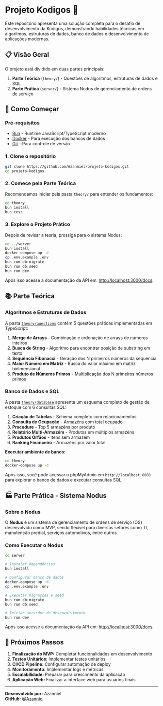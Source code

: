 # Projeto Kodigos 🚀

Este repositório apresenta uma solução completa para o desafio de desenvolvimento da Kodigos, demonstrando habilidades técnicas em algoritmos, estruturas de dados, banco de dados e desenvolvimento de aplicações modernas.

## 📋 Visão Geral

O projeto está dividido em duas partes principais:

1. **Parte Teórica** (`theory/`) - Questões de algoritmos, estruturas de dados e SQL
2. **Parte Prática** (`server/`) - Sistema Nodus de gerenciamento de ordens de serviço

## 🎯 Como Começar

### Pré-requisitos
- [Bun](https://bun.sh/) - Runtime JavaScript/TypeScript moderno
- [Docker](https://www.docker.com/) - Para execução dos bancos de dados
- [Git](https://git-scm.com/) - Para controle de versão

### 1. Clone o repositório
```bash
git clone https://github.com/Azanniel/projeto-kodigos.git
cd projeto-kodigos
```

### 2. Comece pela Parte Teórica
Recomendamos iniciar pela pasta `theory/` para entender os fundamentos:

```bash
cd theory
bun install
bun test
```

### 3. Explore o Projeto Prático
Depois de revisar a teoria, prossiga para o sistema Nodus:

```bash
cd ../server
bun install
docker-compose up -d
cp .env.example .env
bun run db:migrate
bun run db:seed
bun run dev
```

Após isso acesse a documentação da API em: [http://localhost:3000/docs](http://localhost:3000/docs).

## 📚 Parte Teórica

### Algoritmos e Estruturas de Dados

A pasta [`theory/questions`](./theory/questions/) contém 5 questões práticas implementadas em TypeScript:

1. **Merge de Arrays** - Combinação e ordenação de arrays de números inteiros
2. **Busca de String** - Algoritmo para encontrar posição de substring em texto
3. **Sequência Fibonacci** - Geração dos N primeiros números da sequência
4. **Maior Número em Matriz** - Busca do valor máximo em matriz bidimensional
5. **Produto de Números Primos** - Multiplicação dos N primeiros números primos

### Banco de Dados e SQL

A pasta [`theory/database`](./theory/database/) apresenta um esquema completo de gestão de estoque com 6 consultas SQL:

1. **Criação de Tabelas** - Schema completo com relacionamentos
2. **Consulta de Ocupação** - Armazéns com total ocupado
3. **Procedure** - Top 5 armazéns por produto
4. **Relatório Multi-Armazém** - Produtos em múltiplos armazéns
5. **Produtos Órfãos** - Itens sem armazém
6. **Ranking Financeiro** - Armazéns por valor total

**Executar ambiente de banco:**
```bash
cd theory
docker-compose up -d
```

Após isso, você pode acessar o phpMyAdmin em `http://localhost:8080` para explorar o banco de dados e executar consultas SQL.

## 🏭 Parte Prática - Sistema Nodus

### Sobre o Nodus

O **Nodus** é um sistema de gerenciamento de ordens de serviço (OS) desenvolvido como MVP, sendo flexível para diversos setores como TI, manutenção predial, serviços automotivos, entre outros.

### Como Executar o Nodus

```bash
cd server

# Instalar dependências
bun install

# Configurar banco de dados
docker-compose up -d
cp .env.example .env

# Executar migrações e seed
bun run db:migrate
bun run db:seed

# Iniciar servidor de desenvolvimento
bun run dev
```

Após isso acesse a documentação da API em: [http://localhost:3000/docs](http://localhost:3000/docs).

## 🚶 Próximos Passos

1. **Finalização do MVP:** Completar funcionalidades em desenvolvimento
2. **Testes Unitários:** Implementar testes unitários
3. **CI/CD Pipeline:** Configurar automação de deploy
4. **Monitoramento:** Implementar logs e métricas
5. **Escalabilidade:** Preparar para crescimento da aplicação
6. **Aplicação Web:** Finalizar a interface web para usuários finais

---

**Desenvolvido por:** Azanniel  
**GitHub:** [@Azanniel](https://github.com/Azanniel)  